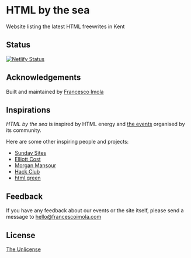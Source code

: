 
# HTML by the sea

Website listing the latest HTML freewrites in Kent


## Status

[![Netlify Status](https://api.netlify.com/api/v1/badges/dc7aaebf-6007-461c-b048-6e2729a0166b/deploy-status)](https://app.netlify.com/sites/htmlbythesea/deploys)


## Acknowledgements

Built and maintained by [Francesco Imola](https://awesomeopensource.com/project/elangosundar/awesome-README-templates)


## Inspirations

*HTML by the sea* is inspired by HTML energy and [the events](https://github.com/matiassingers/awesome-readme) organised by its community.

Here are some other inspiring people and projects:

- [Sunday Sites](https://sundaysites.cafe/)
- [Elliott Cost](https://elliott.computer/)
- [Morgan Mansour](https://read.cv/mmansour)
- [Hack Club](https://freewrite.hackclub.dev/)
- [html.green](https://html.green)
## Feedback

If you have any feedback about our events or the site itself, please send a message to hello@francescoimola.com


## License

[The Unlicense](https://github.com/francescoimola/htmlbythesea/blob/1889b02b5faa47c031e4e53da1f871752c371698/LICENSE)

